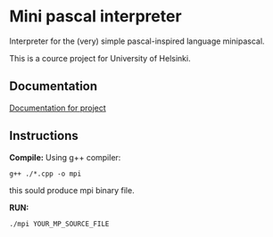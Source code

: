 # Mini pascal interpreter

Interpreter for the (very) simple pascal-inspired language minipascal. 

This is a cource project for University of Helsinki.

## Documentation

[Documentation for project](https://github.com/Vesulius/mpi/blob/main/documentation.md)

## Instructions

**Compile:** Using g++ compiler:

``` g++ ./*.cpp -o mpi ```

this sould produce mpi binary file.

**RUN:** 

``` ./mpi YOUR_MP_SOURCE_FILE ```